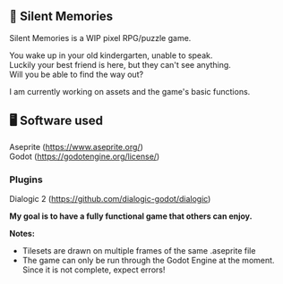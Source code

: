 ## 🌙 Silent Memories

Silent Memories is a WIP pixel RPG/puzzle game.  

You wake up in your old kindergarten, unable to speak.  
Luckily your best friend is here, but they can't see anything.  
Will you be able to find the way out?  

I am currently working on assets and the game's basic functions.

## 🖥️ Software used
Aseprite (https://www.aseprite.org/)  
Godot (https://godotengine.org/license/) 
### Plugins
Dialogic 2 (https://github.com/dialogic-godot/dialogic)

**My goal is to have a fully functional game that others can enjoy.**  

**Notes:**  
- Tilesets are drawn on multiple frames of the same .aseprite file  
- The game can only be run through the Godot Engine at the moment. Since it is not complete, expect errors!
